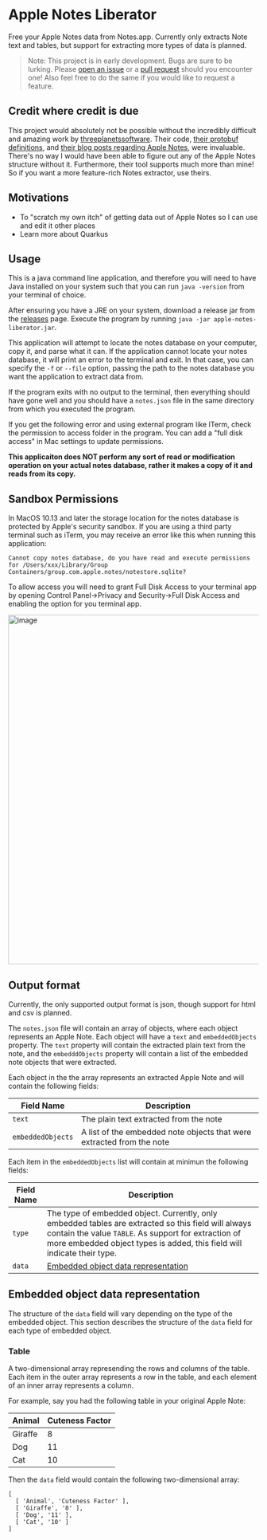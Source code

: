 # Apple Notes Liberator

Free your Apple Notes data from Notes.app. Currently only extracts Note text and tables, but support for extracting more types of data is planned.

> Note: This project is in early development. Bugs are sure to be lurking. Please [open an issue][0] or a [pull request][1] should you encounter one! Also feel free to do the same if you would like to request a feature.

## Credit where credit is due

This project would absolutely not be possible without the incredibly difficult and amazing work by [threeplanetssoftware][2]. Their code, [their protobuf definitions][3], and [their blog posts regarding Apple Notes][4], were invaluable. There's no way I would have been able to figure out any of the Apple Notes structure without it. Furthermore, their tool supports much more than mine! So if you want a more feature-rich Notes extractor, use theirs.

## Motivations

- To "scratch my own itch" of getting data out of Apple Notes so I can use and edit it other places
- Learn more about Quarkus

## Usage

This is a java command line application, and therefore you will need to have Java installed on your system such that you can run `java -version` from your terminal of choice.

After ensuring you have a JRE on your system, download a release jar from the [releases][5] page. Execute the program by running `java -jar apple-notes-liberator.jar`.

This application will attempt to locate the notes database on your computer, copy it, and parse what it can. If the application cannot locate your notes database, it will print an error to the terminal and exit. In that case, you can specify the `-f` or `--file` option, passing the path to the notes database you want the application to extract data from. 

If the program exits with no output to the terminal, then everything should have gone well and you should have a `notes.json` file in the same directory from which you executed the program.

If you get the following error and using external program like ITerm, check the permission to access folder in the program. You can add a "full disk access" in Mac settings to update permissions.

**This applicaiton does NOT perform any sort of read or modification operation on your actual notes database, rather it makes a copy of it and reads from its copy.**

## Sandbox Permissions

In MacOS 10.13 and later the storage location for the notes database is protected by Apple's security sandbox. If you are using a third party terminal such as iTerm, you may receive an error like this when running this application:

```
Cannot copy notes database, do you have read and execute permissions for /Users/xxx/Library/Group Containers/group.com.apple.notes/notestore.sqlite?
```

To allow access you will need to grant Full Disk Access to your terminal app by opening Control Panel->Privacy and Security->Full Disk Access and enabling the option for you terminal app.

<img width="701" alt="image" src="https://user-images.githubusercontent.com/3091714/228573691-60ce13cf-d5f1-46a1-a740-ef2f14786916.png">



## Output format

Currently, the only supported output format is json, though support for html and csv is planned.

The `notes.json` file will contain an array of objects, where each object represents an Apple Note.
Each object will have a `text` and `embeddedObjects` property. The `text` property will contain the extracted plain text from the note, and the `embedddObjects` property will contain a list of the embedded note objects that were extracted.

Each object in the the array represents an extracted Apple Note and will contain the following fields:

| Field Name | Description |
| --- | --- |
| `text` | The plain text extracted from the note |
| `embeddedObjects` | A list of the embedded note objects that were extracted from the note |

Each item in the `embeddedObjects` list will contain at minimun the following fields:

| Field Name | Description |
| ---  | --- |
| `type`       | The type of embedded object. Currently, only embedded tables are extracted so this field will always contain the value `TABLE`. As support for extraction of more embedded object types is added, this field will indicate their type. |
| `data` | [Embedded object data representation][6] |

## Embedded object data representation

The structure of the `data` field will vary depending on the type of the embedded object. This section describes the structure of the `data` field for each type of embedded object.

### Table

A two-dimensional array represending the rows and columns of the table. Each item in the outer array represents a row in the table, and each element of an inner array represents a column.

For example, say you had the following table in your original Apple Note:

| Animal | Cuteness Factor |
| --- | --- |
| Giraffe | 8 |
| Dog | 11 |
| Cat | 10 |

Then the `data` field would contain the following two-dimensional array:

```
[
  [ 'Animal', 'Cuteness Factor' ],
  [ 'Giraffe', '8' ],
  [ 'Dog', '11' ],
  [ 'Cat', '10' ]
]
```

[0]: https://github.com/HamburgChimps/apple-notes-liberator/issues
[1]: https://github.com/HamburgChimps/apple-notes-liberator/pulls
[2]: https://github.com/threeplanetssoftware/apple_cloud_notes_parser
[3]: https://github.com/HamburgChimps/apple-notes-liberator/blob/main/src/main/proto/notestore.proto
[4]: https://www.ciofecaforensics.com/categories/#Apple%20Notes
[5]: https://github.com/hamburgchimps/apple-notes-liberator/releases
[6]: #embedded-object-data-representation
